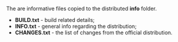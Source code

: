 The are informative files copied to the distributed **info** folder.

* __BUILD.txt__ - build related details;
* __INFO.txt__ - general info regarding the distribution;
* __CHANGES.txt__ - the list of changes from the official distribution.

